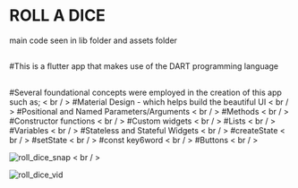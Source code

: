 # ROLL A DICE <br >

main code seen in lib folder and assets folder 
##
 #This is a flutter app that makes use of the DART programming language 
 ##
 #Several foundational concepts were employed in the creation of this app such as; < br / >
   #Material Design - which helps build the beautiful UI < br / >
   #Positional and Named Parameters/Arguments < br / >
   #Methods < br / >
   #Constructor functions < br / >
   #Custom widgets < br / >
   #Lists < br / >
   #Variables < br / >
   #Stateless and Stateful Widgets < br / >
   #createState < br / >
   #setState < br / >
   #const key6word < br / >
   #Buttons < br / >

   

![roll_dice_snap](https://github.com/user-attachments/assets/018c60a2-9796-445e-8a4a-bf0fc5d27b06) < br / >

![roll_dice_vid](https://github.com/user-attachments/assets/b66962b0-03c2-469c-ac7e-f740180a690a) 
